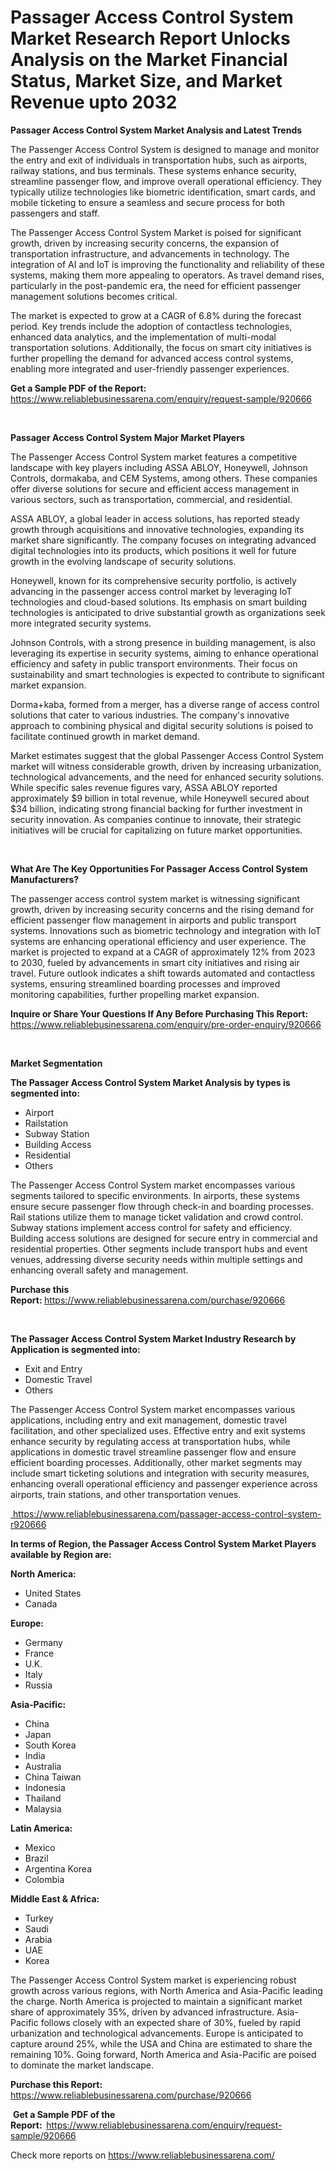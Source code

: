 <p><h1>Passager Access Control System Market Research Report Unlocks Analysis on the Market Financial Status, Market Size, and Market Revenue upto 2032</h1></p><p><strong>Passager Access Control System Market Analysis and Latest Trends</strong></p>
<p><p>The Passenger Access Control System is designed to manage and monitor the entry and exit of individuals in transportation hubs, such as airports, railway stations, and bus terminals. These systems enhance security, streamline passenger flow, and improve overall operational efficiency. They typically utilize technologies like biometric identification, smart cards, and mobile ticketing to ensure a seamless and secure process for both passengers and staff.</p><p>The Passenger Access Control System Market is poised for significant growth, driven by increasing security concerns, the expansion of transportation infrastructure, and advancements in technology. The integration of AI and IoT is improving the functionality and reliability of these systems, making them more appealing to operators. As travel demand rises, particularly in the post-pandemic era, the need for efficient passenger management solutions becomes critical. </p><p>The market is expected to grow at a CAGR of 6.8% during the forecast period. Key trends include the adoption of contactless technologies, enhanced data analytics, and the implementation of multi-modal transportation solutions. Additionally, the focus on smart city initiatives is further propelling the demand for advanced access control systems, enabling more integrated and user-friendly passenger experiences.</p></p>
<p><strong>Get a Sample PDF of the Report:&nbsp;</strong> <a href="https://www.reliablebusinessarena.com/enquiry/request-sample/920666?utm_campaign=2754&utm_medium=2&utm_source=Github&utm_content=ia&utm_term=07032025&utm_id=passager-access-control-system">https://www.reliablebusinessarena.com/enquiry/request-sample/920666</a></p>
<p>&nbsp;</p>
<p><strong>Passager Access Control System Major Market Players</strong></p>
<p><p>The Passenger Access Control System market features a competitive landscape with key players including ASSA ABLOY, Honeywell, Johnson Controls, dormakaba, and CEM Systems, among others. These companies offer diverse solutions for secure and efficient access management in various sectors, such as transportation, commercial, and residential.</p><p>ASSA ABLOY, a global leader in access solutions, has reported steady growth through acquisitions and innovative technologies, expanding its market share significantly. The company focuses on integrating advanced digital technologies into its products, which positions it well for future growth in the evolving landscape of security solutions.</p><p>Honeywell, known for its comprehensive security portfolio, is actively advancing in the passenger access control market by leveraging IoT technologies and cloud-based solutions. Its emphasis on smart building technologies is anticipated to drive substantial growth as organizations seek more integrated security systems.</p><p>Johnson Controls, with a strong presence in building management, is also leveraging its expertise in security systems, aiming to enhance operational efficiency and safety in public transport environments. Their focus on sustainability and smart technologies is expected to contribute to significant market expansion.</p><p>Dorma+kaba, formed from a merger, has a diverse range of access control solutions that cater to various industries. The company's innovative approach to combining physical and digital security solutions is poised to facilitate continued growth in market demand.</p><p>Market estimates suggest that the global Passenger Access Control System market will witness considerable growth, driven by increasing urbanization, technological advancements, and the need for enhanced security solutions. While specific sales revenue figures vary, ASSA ABLOY reported approximately $9 billion in total revenue, while Honeywell secured about $34 billion, indicating strong financial backing for further investment in security innovation. As companies continue to innovate, their strategic initiatives will be crucial for capitalizing on future market opportunities.</p></p>
<p>&nbsp;</p>
<p><strong>What Are The Key Opportunities For Passager Access Control System Manufacturers?</strong></p>
<p><p>The passenger access control system market is witnessing significant growth, driven by increasing security concerns and the rising demand for efficient passenger flow management in airports and public transport systems. Innovations such as biometric technology and integration with IoT systems are enhancing operational efficiency and user experience. The market is projected to expand at a CAGR of approximately 12% from 2023 to 2030, fueled by advancements in smart city initiatives and rising air travel. Future outlook indicates a shift towards automated and contactless systems, ensuring streamlined boarding processes and improved monitoring capabilities, further propelling market expansion.</p></p>
<p><strong>Inquire or Share Your Questions If Any Before Purchasing This Report:</strong> <a href="https://www.reliablebusinessarena.com/enquiry/pre-order-enquiry/920666?utm_campaign=2754&utm_medium=2&utm_source=Github&utm_content=ia&utm_term=07032025&utm_id=passager-access-control-system">https://www.reliablebusinessarena.com/enquiry/pre-order-enquiry/920666</a></p>
<p>&nbsp;</p>
<p><strong>Market Segmentation</strong></p>
<p><strong>The Passager Access Control System Market Analysis by types is segmented into:</strong></p>
<p><ul><li>Airport</li><li>Railstation</li><li>Subway Station</li><li>Building Access</li><li>Residential</li><li>Others</li></ul></p>
<p><p>The Passenger Access Control System market encompasses various segments tailored to specific environments. In airports, these systems ensure secure passenger flow through check-in and boarding processes. Rail stations utilize them to manage ticket validation and crowd control. Subway stations implement access control for safety and efficiency. Building access solutions are designed for secure entry in commercial and residential properties. Other segments include transport hubs and event venues, addressing diverse security needs within multiple settings and enhancing overall safety and management.</p></p>
<p><strong>Purchase this Report:&nbsp;</strong><a href="https://www.reliablebusinessarena.com/purchase/920666?utm_campaign=2754&utm_medium=2&utm_source=Github&utm_content=ia&utm_term=07032025&utm_id=passager-access-control-system">https://www.reliablebusinessarena.com/purchase/920666</a></p>
<p>&nbsp;</p>
<p><strong>The Passager Access Control System Market Industry Research by Application is segmented into:</strong></p>
<p><ul><li>Exit and Entry</li><li>Domestic Travel</li><li>Others</li></ul></p>
<p><p>The Passenger Access Control System market encompasses various applications, including entry and exit management, domestic travel facilitation, and other specialized uses. Effective entry and exit systems enhance security by regulating access at transportation hubs, while applications in domestic travel streamline passenger flow and ensure efficient boarding processes. Additionally, other market segments may include smart ticketing solutions and integration with security measures, enhancing overall operational efficiency and passenger experience across airports, train stations, and other transportation venues.</p></p>
<p><a href="https://www.reliablebusinessarena.com/passager-access-control-system-r920666?utm_campaign=2754&utm_medium=2&utm_source=Github&utm_content=ia&utm_term=07032025&utm_id=passager-access-control-system">&nbsp;https://www.reliablebusinessarena.com/passager-access-control-system-r920666</a></p>
<p><strong>In terms of Region, the Passager Access Control System Market Players available by Region are:</strong></p>
<p>
    <p> <strong> North America: </strong>
        <ul>
            <li>United States</li>
            <li>Canada</li>
        </ul>
        </p> 
    <p> <strong> Europe: </strong>
        <ul>
            <li>Germany</li>
            <li>France</li>
            <li>U.K.</li>
            <li>Italy</li>
            <li>Russia</li>
        </ul>
        </p> 
    <p> <strong> Asia-Pacific: </strong>
        <ul>
            <li>China</li>
            <li>Japan</li>
            <li>South Korea</li>
            <li>India</li>
            <li>Australia</li>
            <li>China Taiwan</li>
            <li>Indonesia</li>
            <li>Thailand</li>
            <li>Malaysia</li>
        </ul>
        </p> 
    <p> <strong> Latin America: </strong>
        <ul>
            <li>Mexico</li>
            <li>Brazil</li>
            <li>Argentina Korea</li>
            <li>Colombia</li>
        </ul>
        </p> 
    <p> <strong> Middle East & Africa: </strong>
        <ul>
            <li>Turkey</li>
            <li>Saudi</li>
            <li>Arabia</li>
            <li>UAE</li>
            <li>Korea</li>
        </ul>
    </p>
    </p>
<p><p>The Passenger Access Control System market is experiencing robust growth across various regions, with North America and Asia-Pacific leading the charge. North America is projected to maintain a significant market share of approximately 35%, driven by advanced infrastructure. Asia-Pacific follows closely with an expected share of 30%, fueled by rapid urbanization and technological advancements. Europe is anticipated to capture around 25%, while the USA and China are estimated to share the remaining 10%. Going forward, North America and Asia-Pacific are poised to dominate the market landscape.</p></p>
<p><strong>Purchase this Report: </strong><a href="https://www.reliablebusinessarena.com/purchase/920666?utm_campaign=2754&utm_medium=2&utm_source=Github&utm_content=ia&utm_term=07032025&utm_id=passager-access-control-system">https://www.reliablebusinessarena.com/purchase/920666</a></p>
<p>&nbsp;<strong>Get a Sample PDF of the Report:&nbsp;&nbsp;</strong><a href="https://www.reliablebusinessarena.com/enquiry/request-sample/920666?utm_campaign=2754&utm_medium=2&utm_source=Github&utm_content=ia&utm_term=07032025&utm_id=passager-access-control-system">https://www.reliablebusinessarena.com/enquiry/request-sample/920666</a></p>
<p><strong></strong></p>
<p>Check more reports on <a href="https://www.reliablebusinessarena.com/?utm_campaign=2754&utm_medium=2&utm_source=Github&utm_content=ia&utm_term=07032025&utm_id=passager-access-control-system">https://www.reliablebusinessarena.com/</a></p>